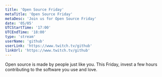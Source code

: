 ```yaml
---
title: 'Open Source Friday'
metaTitle: 'Open Source Friday'
metaDesc: 'Join us for Open Source Friday'
date: '05/05'
UTCStartTime: '17:00'
UTCEndTime: '18:00'
type: 'stream'
userName: 'github'
userLink: 'https://www.twitch.tv/github'
linkUrl: 'https://www.twitch.tv/github'
---
```


Open source is made by people just like you. This Friday, invest a few hours contributing to the software you use and love.